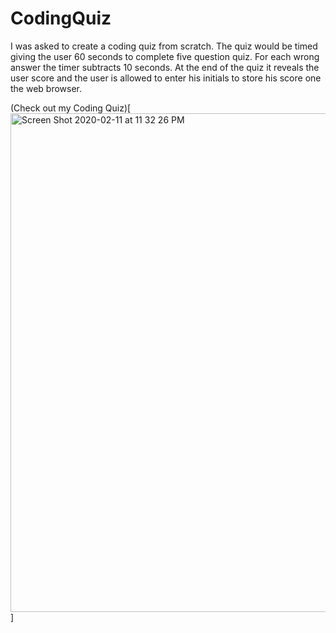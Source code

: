 # CodingQuiz


I was asked to create a coding quiz from scratch. The quiz would be timed giving the user 60 seconds to complete five question quiz. 
For each wrong answer the timer subtracts 10 seconds. At the end of the quiz it reveals the user score and the user is allowed to enter his initials 
to store his score one the web browser.

(Check out my Coding Quiz)[<img width="798" alt="Screen Shot 2020-02-11 at 11 32 26 PM" src="https://user-images.githubusercontent.com/58192900/74303411-b2f9cc80-4d27-11ea-87e0-a2a23b95ac17.png">]

